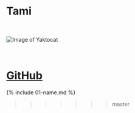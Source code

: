 # Tami

<br>

![Image of Yaktocat](https://octodex.github.com/images/yaktocat.png)

<br>


[GitHub](http://github.com/Tamiren/markdown-portfolio/edit/add-images-links/_includes/03-links.md?pr=%2FTamiren%2Fmarkdown-portfolio%2Fpull%2F3)
=======
{% include 01-name.md %}
>>>>>>> master

